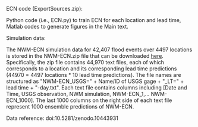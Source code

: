 ECN code (ExportSources.zip):

Python code (i.e., ECN.py) to train ECN for each location and lead time,
Matlab codes to generate figures in the Main text.

Simulation data: 

The NWM-ECN simulation data for 42,407 flood events over 4497 locations is stored in the NWM-ECN.zip file that can be downloaded [here](https://drive.google.com/u/0/uc?id=1sXNPbawz_9oN9damjoRDToiBa_CG7LKy&export=download). Specifically, the zip file contains 44,970 text files, each of which corresponds to a location and its corresponding lead time predictions (44970 = 4497 locations * 10 lead time predictions).
The file names are structured as "NWM-ECN_USGS=" + Name/ID of USGS gage + "_LT=" + lead time + "-day.txt".
Each text file contains columns including [Date and Time, USGS observation, NWM simulation, NWM-ECN_1,... NWM-ECN_1000]. The last 1000 columns on the right side of each text file represent 1000 ensemble predictions of NWM-ECN.

Data reference: doi:10.5281/zenodo.10443931
